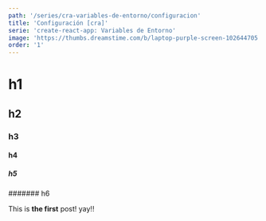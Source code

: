 ```yaml
---
path: '/series/cra-variables-de-entorno/configuracion'
title: 'Configuración [cra]'
serie: 'create-react-app: Variables de Entorno'
image: 'https://thumbs.dreamstime.com/b/laptop-purple-screen-102644705.jpg'
order: '1'
---
```


# h1

## h2

### h3

#### h4

##### h5

####### h6

This is **the first** post! yay!!
